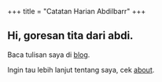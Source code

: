 +++
title = "Catatan Harian Abdilbarr"
+++

## Hi, goresan tita dari abdi.

Baca tulisan saya di [blog](/blog/).

Ingin tau lebih lanjut tentang saya, cek [about](/about/).
